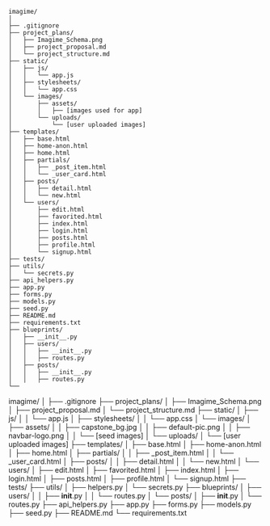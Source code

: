 ```
imagime/
│
├── .gitignore
├── project_plans/
│   ├── Imagime_Schema.png
│   ├── project_proposal.md
│   └── project_structure.md
├── static/
│   ├── js/
│   │   └── app.js
│   ├── stylesheets/
│   │   └── app.css
│   └── images/
│       ├── assets/
│       │   ├── [images used for app]
│       └── uploads/
│           └── [user uploaded images]
├── templates/
│   ├── base.html
│   ├── home-anon.html
│   ├── home.html
│   ├── partials/
│   │   ├── _post_item.html
│   │   └── _user_card.html
│   ├── posts/
│   │   ├── detail.html
│   │   └── new.html
│   └── users/
│       ├── edit.html
│       ├── favorited.html
│       ├── index.html
│       ├── login.html
│       ├── posts.html
│       ├── profile.html
│       └── signup.html
├── tests/
├── utils/
│   └── secrets.py
├── api_helpers.py
├── app.py
├── forms.py
├── models.py
├── seed.py
├── README.md
├── requirements.txt
├── blueprints/
│   ├── __init__.py
│   ├── users/
│   │   ├── __init__.py
│   │   ├── routes.py
│   ├── posts/
│   │   ├── __init__.py
│   │   ├── routes.py
└──
```

imagime/
│
├── .gitignore
├── project_plans/
│   ├── Imagime_Schema.png
│   ├── project_proposal.md
│   └── project_structure.md
├── static/
│   ├── js/
│   │   └── app.js
│   ├── stylesheets/
│   │   └── app.css
│   └── images/
│       ├── assets/
│       │   ├── capstone_bg.jpg
│       │   ├── default-pic.png
│       │   ├── navbar-logo.png
│       │   └── [seed images]
│       └── uploads/
│           └── [user uploaded images]
├── templates/
│   ├── base.html
│   ├── home-anon.html
│   ├── home.html
│   ├── partials/
│   │   ├── _post_item.html
│   │   └── _user_card.html
│   ├── posts/
│   │   ├── detail.html
│   │   └── new.html
│   └── users/
│       ├── edit.html
│       ├── favorited.html
│       ├── index.html
│       ├── login.html
│       ├── posts.html
│       ├── profile.html
│       └── signup.html
├── tests/
├── utils/
│   ├── helpers.py
│   └── secrets.py
├── blueprints/
│   ├── users/
│   │   ├── __init__.py
│   │   └── routes.py
│   └── posts/
│       ├── __init__.py
│       └── routes.py
├── api_helpers.py
├── app.py
├── forms.py
├── models.py
├── seed.py
├── README.md
└── requirements.txt
